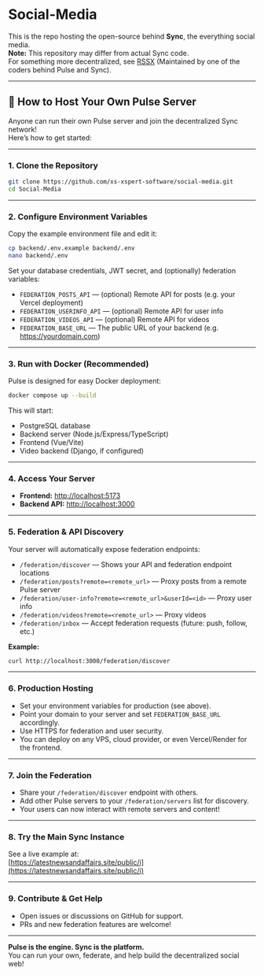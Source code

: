 # Social-Media

This is the repo hosting the open-source behind **Sync**, the everything social media.  
**Note:** This repository may differ from actual Sync code.  
For something more decentralized, see [RSSX](https://github.com/thegoodduck/rssx) (Maintained by one of the coders behind Pulse and Sync).

---

## 🚀 How to Host Your Own Pulse Server

Anyone can run their own Pulse server and join the decentralized Sync network!  
Here’s how to get started:

---

### 1. Clone the Repository

```bash
git clone https://github.com/xs-xspert-software/social-media.git
cd Social-Media
```

---

### 2. Configure Environment Variables

Copy the example environment file and edit it:

```bash
cp backend/.env.example backend/.env
nano backend/.env
```

Set your database credentials, JWT secret, and (optionally) federation variables:

- `FEDERATION_POSTS_API` — (optional) Remote API for posts (e.g. your Vercel deployment)
- `FEDERATION_USERINFO_API` — (optional) Remote API for user info
- `FEDERATION_VIDEOS_API` — (optional) Remote API for videos
- `FEDERATION_BASE_URL` — The public URL of your backend (e.g. https://yourdomain.com)

---

### 3. Run with Docker (Recommended)

Pulse is designed for easy Docker deployment:

```bash
docker compose up --build
```

This will start:

- PostgreSQL database
- Backend server (Node.js/Express/TypeScript)
- Frontend (Vue/Vite)
- Video backend (Django, if configured)

---

### 4. Access Your Server

- **Frontend:** [http://localhost:5173](http://localhost:5173)
- **Backend API:** [http://localhost:3000](http://localhost:3000)

---

### 5. Federation & API Discovery

Your server will automatically expose federation endpoints:

- `/federation/discover` — Shows your API and federation endpoint locations
- `/federation/posts?remote=<remote_url>` — Proxy posts from a remote Pulse server
- `/federation/user-info?remote=<remote_url>&userId=<id>` — Proxy user info
- `/federation/videos?remote=<remote_url>` — Proxy videos
- `/federation/inbox` — Accept federation requests (future: push, follow, etc.)

**Example:**

```bash
curl http://localhost:3000/federation/discover
```

---

### 6. Production Hosting

- Set your environment variables for production (see above).
- Point your domain to your server and set `FEDERATION_BASE_URL` accordingly.
- Use HTTPS for federation and user security.
- You can deploy on any VPS, cloud provider, or even Vercel/Render for the frontend.

---

### 7. Join the Federation

- Share your `/federation/discover` endpoint with others.
- Add other Pulse servers to your `/federation/servers` list for discovery.
- Your users can now interact with remote servers and content!

---

### 8. Try the Main Sync Instance

See a live example at:  
[https://latestnewsandaffairs.site/public/i](https://latestnewsandaffairs.site/public/i)

---

### 9. Contribute & Get Help

- Open issues or discussions on GitHub for support.
- PRs and new federation features are welcome!

---

**Pulse is the engine. Sync is the platform.**  
You can run your own, federate, and help build the decentralized social web!